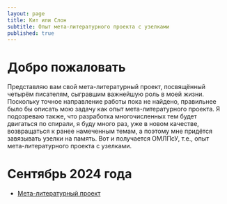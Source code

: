 ```yaml
---
layout: page
title: Кит или Слон
subtitle: Опыт мета-литературного проекта с узелками
published: true
---
```


# Добро пожаловать

Представляю вам свой мета-литературный проект, посвящённый четырём писателям, сыгравшим важнейшую роль в моей жизни. Поскольку точное направление работы пока не найдено, правильнее было бы описать мою задачу как опыт мета-литературного проекта. Я подозреваю также, что разработка многочисленных тем будет двигаться по спирали, я буду много раз, уже в новом качестве, возвращаться к ранее намеченным темам, а поэтому мне придётся завязывать узелки на память. Вот и получается ОМЛПсУ, т.е., опыт мета-литературного проекта с узелками.

# Сентябрь 2024 года

* [Мета-литературный проект](https://kitilislon.github.io/2024-09-25)




